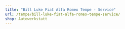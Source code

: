 ```yaml
---
title: "Bill Luke Fiat Alfa Romeo Tempe - Service"
url: /tempe/bill-luke-fiat-alfa-romeo-tempe-service/
shop: Autowerkstatt
---
```

